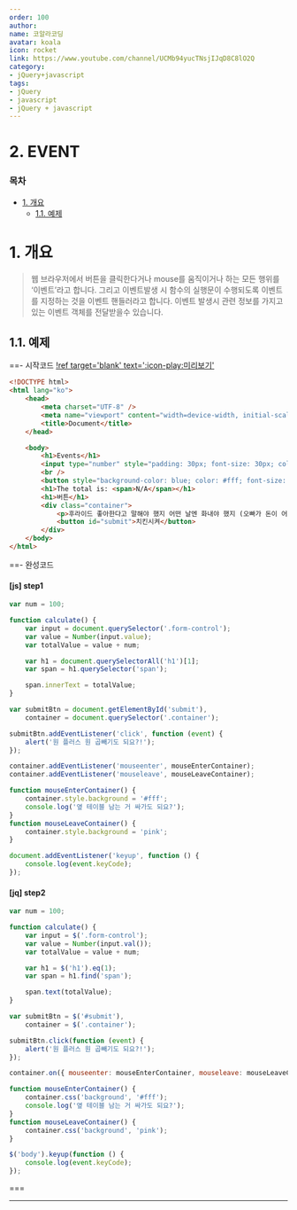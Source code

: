 ```yaml
---
order: 100
author:
name: 코알라코딩
avatar: koala
icon: rocket
link: https://www.youtube.com/channel/UCMb94yucTNsjIJqD8C8lO2Q
category:
- jQuery+javascript
tags:
- jQuery
- javascript
- jQuery + javascript
---
```


# 2. EVENT <!-- omit in toc -->

### 목차 <!-- omit in toc -->

- [1. 개요](#1-개요)
	- [1.1. 예제](#11-예제)

# 1. 개요

> 웹 브라우저에서 버튼을 클릭한다거나 mouse를 움직이거나 하는 모든 행위를 ‘이벤트’라고 합니다.
> 그리고 이벤트발생 시 함수의 실행문이 수행되도록 이벤트를 지정하는 것을 이벤트 핸들러라고 합니다.
> 이벤트 발생시 관련 정보를 가지고 있는 이벤트 객체를 전달받을수 있습니다.

## 1.1. 예제

==- 시작코드
[!ref target='blank' text=':icon-play:미리보기'](./1/2.html)

```html #
<!DOCTYPE html>
<html lang="ko">
	<head>
		<meta charset="UTF-8" />
		<meta name="viewport" content="width=device-width, initial-scale=1.0" />
		<title>Document</title>
	</head>

	<body>
		<h1>Events</h1>
		<input type="number" style="padding: 30px; font-size: 30px; color: blue; border: 1px solid blue" />
		<br />
		<button style="background-color: blue; color: #fff; font-size: 20px">100 더하기</button>
		<h1>The total is: <span>N/A</span></h1>
		<h1>버튼</h1>
		<div class="container">
			<p>후라이드 좋아한다고 말해야 했지 어떤 날엔 화내야 했지 (오빠가 돈이 어디 있다고 양념을 사줘) 우린 데이트하면 후라이드 우리가 매일 먹고 또 먹던 후라이드 근데 오빠 나도 속물 인가봐 양념이라면 눈이 돌아갔지 양념이 오빠의 피 같아 지금은 후라이드 밖에 못 삼켜</p>
			<button id="submit">치킨시켜</button>
		</div>
	</body>
</html>
```

==- 완성코드

#### [js] step1 <!-- omit in toc -->

```js
var num = 100;

function calculate() {
	var input = document.querySelector('.form-control');
	var value = Number(input.value);
	var totalValue = value + num;

	var h1 = document.querySelectorAll('h1')[1];
	var span = h1.querySelector('span');

	span.innerText = totalValue;
}

var submitBtn = document.getElementById('submit'),
	container = document.querySelector('.container');

submitBtn.addEventListener('click', function (event) {
	alert('원 플러스 원 곱빼기도 되요?!');
});

container.addEventListener('mouseenter', mouseEnterContainer);
container.addEventListener('mouseleave', mouseLeaveContainer);

function mouseEnterContainer() {
	container.style.background = '#fff';
	console.log('옆 테이블 남는 거 싸가도 되요?');
}
function mouseLeaveContainer() {
	container.style.background = 'pink';
}

document.addEventListener('keyup', function () {
	console.log(event.keyCode);
});
```

#### [jq] step2 <!-- omit in toc -->

```js
var num = 100;

function calculate() {
	var input = $('.form-control');
	var value = Number(input.val());
	var totalValue = value + num;

	var h1 = $('h1').eq(1);
	var span = h1.find('span');

	span.text(totalValue);
}

var submitBtn = $('#submit'),
	container = $('.container');

submitBtn.click(function (event) {
	alert('원 플러스 원 곱빼기도 되요?!');
});

container.on({ mouseenter: mouseEnterContainer, mouseleave: mouseLeaveContainer });

function mouseEnterContainer() {
	container.css('background', '#fff');
	console.log('옆 테이블 남는 거 싸가도 되요?');
}
function mouseLeaveContainer() {
	container.css('background', 'pink');
}

$('body').keyup(function () {
	console.log(event.keyCode);
});
```

===

---
